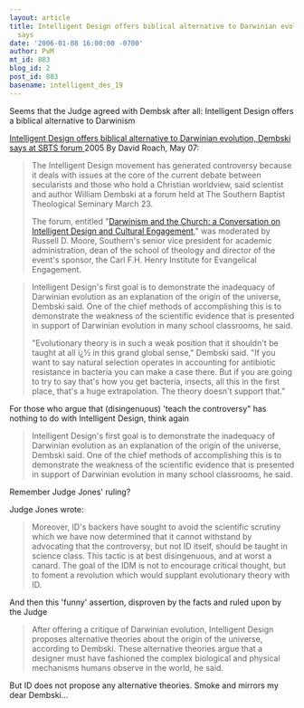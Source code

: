 ```yaml
---
layout: article
title: Intelligent Design offers biblical alternative to Darwinian evolution, Dembski
  says
date: '2006-01-08 16:00:00 -0700'
author: PvM
mt_id: 883
blog_id: 2
post_id: 883
basename: intelligent_des_19
---
```

Seems that the Judge agreed with Dembsk after all: Intelligent Design offers a biblical alternative to Darwinism

[Intelligent Design offers biblical alternative to Darwinian evolution, Dembski says at SBTS forum ](http://www.towersonline.net/story.php?grp=news&amp;id=268) 2005 By David Roach, May 07:

> The Intelligent Design movement has generated controversy because it deals with issues at the core of the current debate between secularists and those who hold a Christian worldview, said scientist and author William Dembski at a forum held at The Southern Baptist Theological Seminary March 23.
> 
> The forum, entitled "[Darwinism and the Church: a Conversation on Intelligent Design and Cultural Engagement](http://www.henryinstitute.org/forums_view.php?cid=8)," was moderated by Russell D. Moore, Southern's senior vice president for academic administration, dean of the school of theology and director of the event's sponsor, the Carl F.H. Henry Institute for Evangelical Engagement.

> Intelligent Design's first goal is to demonstrate the inadequacy of Darwinian evolution as an explanation of the origin of the universe, Dembski said. One of the chief methods of accomplishing this is to demonstrate the weakness of the scientific evidence that is presented in support of Darwinian evolution in many school classrooms, he said.
> 
> "Evolutionary theory is in such a weak position that it shouldn't be taught at all ï¿½ in this grand global sense," Dembski said. "If you want to say natural selection operates in accounting for antibiotic resistance in bacteria you can make a case there. But if you are going to try to say that's how you get bacteria, insects, all this in the first place, that's a huge extrapolation. The theory doesn't support that."

For those who argue that (disingenuous) 'teach the controversy" has nothing to do with Intelligent Design, think again

> Intelligent Design's first goal is to demonstrate the inadequacy of Darwinian evolution as an explanation of the origin of the universe, Dembski said. One of the chief methods of accomplishing this is to demonstrate the weakness of the scientific evidence that is presented in support of Darwinian evolution in many school classrooms, he said.

Remember Judge Jones' ruling?

Judge Jones wrote:

> Moreover, ID's backers have sought to avoid the scientific scrutiny which we have
> now determined that it cannot withstand by advocating that the controversy, but not ID itself, should be taught in science class. This tactic is at best disingenuous, and at worst a canard. The goal of the IDM is not to encourage critical thought, but to foment a revolution which would supplant evolutionary theory with ID.

And then this 'funny' assertion, disproven by the facts and ruled upon by the Judge

> After offering a critique of Darwinian evolution, Intelligent Design proposes alternative theories about the origin of the universe, according to Dembski. These alternative theories argue that a designer must have fashioned the complex biological and physical mechanisms humans observe in the world, he said.

But ID does not propose any alternative theories. Smoke and mirrors my dear Dembski...
